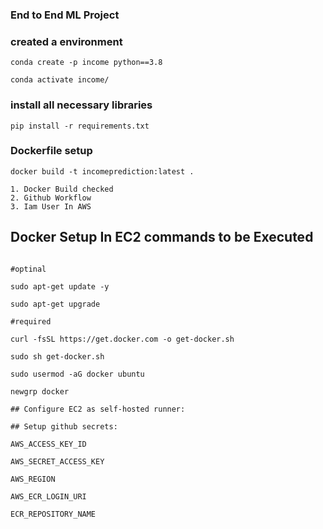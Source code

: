 ### End to End ML Project

### created a environment
```
conda create -p income python==3.8

conda activate income/
```
### install all necessary libraries
```
pip install -r requirements.txt
```
### Dockerfile setup 
```
docker build -t incomeprediction:latest .
```

```
1. Docker Build checked
2. Github Workflow
3. Iam User In AWS
```
## Docker Setup In EC2 commands to be Executed

```

#optinal

sudo apt-get update -y

sudo apt-get upgrade

#required

curl -fsSL https://get.docker.com -o get-docker.sh

sudo sh get-docker.sh

sudo usermod -aG docker ubuntu

newgrp docker

## Configure EC2 as self-hosted runner:

## Setup github secrets:

AWS_ACCESS_KEY_ID 

AWS_SECRET_ACCESS_KEY

AWS_REGION 

AWS_ECR_LOGIN_URI 

ECR_REPOSITORY_NAME 
```